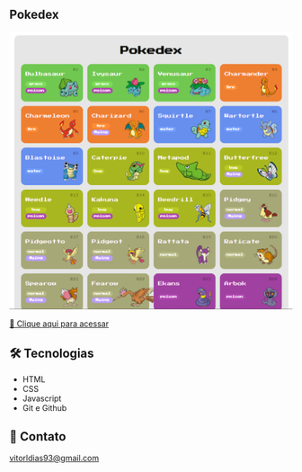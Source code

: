 ## Pokedex 

![preview](./.github/Preview.png)


[🔗 Clique aqui para acessar](https://vitorldias.github.io/projeto_pokedex/)

 ## 🛠️ Tecnologias
 - HTML
 - CSS
 - Javascript
 - Git e Github

 ## 💙 Contato

 vitorldias93@gmail.com
